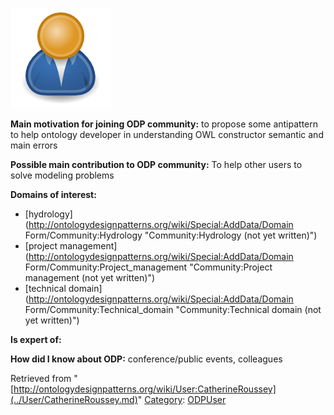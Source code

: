 [![Image:ODPUser.png](../images/a/a6/ODPUser.png)](../Image/ODPUser.png.md "Image:ODPUser.png")




  





__Main motivation for joining ODP community:__ to propose some antipattern to help ontology developer in understanding OWL constructor semantic and main errors


__Possible main contribution to ODP community:__ To help other users to solve modeling problems


__Domains of interest:__



* [hydrology](http://ontologydesignpatterns.org/wiki/Special:AddData/Domain Form/Community:Hydrology "Community:Hydrology (not yet written)")
* [project management](http://ontologydesignpatterns.org/wiki/Special:AddData/Domain Form/Community:Project_management "Community:Project management (not yet written)")
* [technical domain](http://ontologydesignpatterns.org/wiki/Special:AddData/Domain Form/Community:Technical_domain "Community:Technical domain (not yet written)")


__Is expert of:__


  

__How did I know about ODP:__ conference/public events, colleagues






Retrieved from "[http://ontologydesignpatterns.org/wiki/User:CatherineRoussey](../User/CatherineRoussey.md)"
 [Category](http://ontologydesignpatterns.org/wiki/Special:Categories "Special:Categories"): [ODPUser](../Category/ODPUser.md "Category:ODPUser")